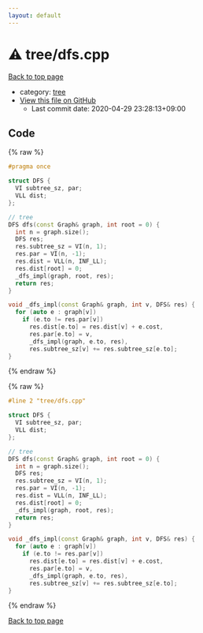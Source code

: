 ```yaml
---
layout: default
---
```


<!-- mathjax config similar to math.stackexchange -->
<script type="text/javascript" async
  src="https://cdnjs.cloudflare.com/ajax/libs/mathjax/2.7.5/MathJax.js?config=TeX-MML-AM_CHTML">
</script>
<script type="text/x-mathjax-config">
  MathJax.Hub.Config({
    TeX: { equationNumbers: { autoNumber: "AMS" }},
    tex2jax: {
      inlineMath: [ ['$','$'] ],
      processEscapes: true
    },
    "HTML-CSS": { matchFontHeight: false },
    displayAlign: "left",
    displayIndent: "2em"
  });
</script>

<script type="text/javascript" src="https://cdnjs.cloudflare.com/ajax/libs/jquery/3.4.1/jquery.min.js"></script>
<script src="https://cdn.jsdelivr.net/npm/jquery-balloon-js@1.1.2/jquery.balloon.min.js" integrity="sha256-ZEYs9VrgAeNuPvs15E39OsyOJaIkXEEt10fzxJ20+2I=" crossorigin="anonymous"></script>
<script type="text/javascript" src="../../assets/js/copy-button.js"></script>
<link rel="stylesheet" href="../../assets/css/copy-button.css" />


# :warning: tree/dfs.cpp

<a href="../../index.html">Back to top page</a>

* category: <a href="../../index.html#c0af77cf8294ff93a5cdb2963ca9f038">tree</a>
* <a href="{{ site.github.repository_url }}/blob/master/tree/dfs.cpp">View this file on GitHub</a>
    - Last commit date: 2020-04-29 23:28:13+09:00




## Code

<a id="unbundled"></a>
{% raw %}
```cpp
#pragma once

struct DFS {
  VI subtree_sz, par;
  VLL dist;
};

// tree
DFS dfs(const Graph& graph, int root = 0) {
  int n = graph.size();
  DFS res;
  res.subtree_sz = VI(n, 1);
  res.par = VI(n, -1);
  res.dist = VLL(n, INF_LL);
  res.dist[root] = 0;
  _dfs_impl(graph, root, res);
  return res;
}

void _dfs_impl(const Graph& graph, int v, DFS& res) {
  for (auto e : graph[v])
    if (e.to != res.par[v])
      res.dist[e.to] = res.dist[v] + e.cost,
      res.par[e.to] = v,
      _dfs_impl(graph, e.to, res),
      res.subtree_sz[v] += res.subtree_sz[e.to];
}

```
{% endraw %}

<a id="bundled"></a>
{% raw %}
```cpp
#line 2 "tree/dfs.cpp"

struct DFS {
  VI subtree_sz, par;
  VLL dist;
};

// tree
DFS dfs(const Graph& graph, int root = 0) {
  int n = graph.size();
  DFS res;
  res.subtree_sz = VI(n, 1);
  res.par = VI(n, -1);
  res.dist = VLL(n, INF_LL);
  res.dist[root] = 0;
  _dfs_impl(graph, root, res);
  return res;
}

void _dfs_impl(const Graph& graph, int v, DFS& res) {
  for (auto e : graph[v])
    if (e.to != res.par[v])
      res.dist[e.to] = res.dist[v] + e.cost,
      res.par[e.to] = v,
      _dfs_impl(graph, e.to, res),
      res.subtree_sz[v] += res.subtree_sz[e.to];
}

```
{% endraw %}

<a href="../../index.html">Back to top page</a>

